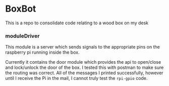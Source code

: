 # BoxBot
This is a repo to consolidate code relating to a wood box on my desk

### moduleDriver

This module is a server which sends signals to the appropriate pins on the raspberry pi running inside the box.

Currently it contains the door module which provides the api to open/close and lock/unlock the door of the box. I tested this with postman to make sure the routing was correct. All of the messages I printed successfully, however until I receive the Pi in the mail, I cannot truly test the `rpi-gpio` code.